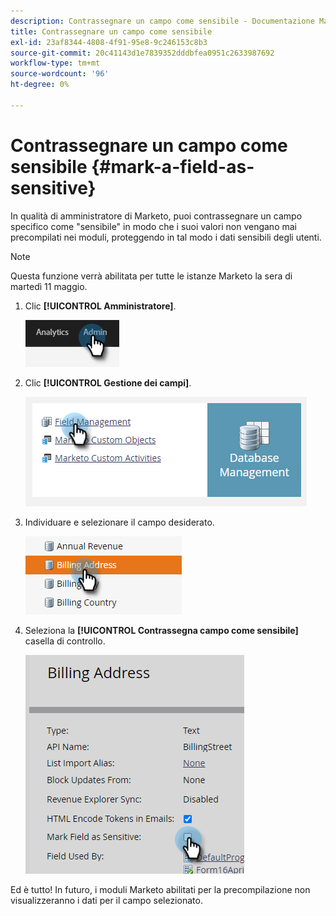 ```yaml
---
description: Contrassegnare un campo come sensibile - Documentazione Marketo - Documentazione del prodotto
title: Contrassegnare un campo come sensibile
exl-id: 23af8344-4808-4f91-95e8-9c246153c8b3
source-git-commit: 20c41143d1e7839352dddbfea0951c2633987692
workflow-type: tm+mt
source-wordcount: '96'
ht-degree: 0%

---
```


# Contrassegnare un campo come sensibile {#mark-a-field-as-sensitive}

In qualità di amministratore di Marketo, puoi contrassegnare un campo specifico come &quot;sensibile&quot; in modo che i suoi valori non vengano mai precompilati nei moduli, proteggendo in tal modo i dati sensibili degli utenti.

>[!NOTE]
>
>Questa funzione verrà abilitata per tutte le istanze Marketo la sera di martedì 11 maggio.

1. Clic **[!UICONTROL Amministratore]**.

   ![](assets/mark-a-field-as-sensitive-1.png)

1. Clic **[!UICONTROL Gestione dei campi]**.

   ![](assets/mark-a-field-as-sensitive-2.png)

1. Individuare e selezionare il campo desiderato.

   ![](assets/mark-a-field-as-sensitive-3.png)

1. Seleziona la **[!UICONTROL Contrassegna campo come sensibile]** casella di controllo.

   ![](assets/mark-a-field-as-sensitive-4.png)

Ed è tutto! In futuro, i moduli Marketo abilitati per la precompilazione non visualizzeranno i dati per il campo selezionato.
